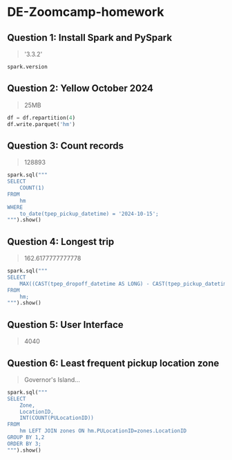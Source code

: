 # DE-Zoomcamp-homework

##  Question 1: Install Spark and PySpark
> '3.3.2'

```python
spark.version
```

##  Question 2: Yellow October 2024
> 25MB
```python
df = df.repartition(4)
df.write.parquet('hm')
```

## Question 3: Count records
> 128893
```python
spark.sql("""
SELECT
    COUNT(1)
FROM 
    hm
WHERE
    to_date(tpep_pickup_datetime) = '2024-10-15';
""").show()
```


## Question 4: Longest trip
> 162.6177777777778
```python
spark.sql("""
SELECT
    MAX((CAST(tpep_dropoff_datetime AS LONG) - CAST(tpep_pickup_datetime AS LONG)) / 60 / 60) AS duration
FROM 
    hm;
""").show()
```


## Question 5: User Interface

> 4040

## Question 6: Least frequent pickup location zone
> Governor's Island...

```python
spark.sql("""
SELECT
    Zone,
    LocationID,
    INT(COUNT(PULocationID))
FROM 
    hm LEFT JOIN zones ON hm.PULocationID=zones.LocationID
GROUP BY 1,2
ORDER BY 3;
""").show()
```